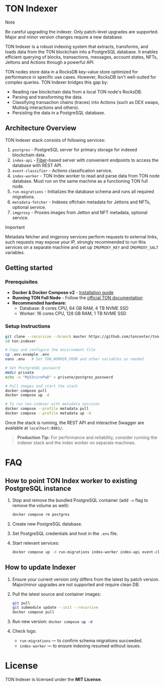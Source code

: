 # TON Indexer

> [!NOTE]
> Be careful upgrading the indexer. Only patch-level upgrades are supported. Major and minor version changes require a new database.

TON Indexer is a robust indexing system that extracts, transforms, and loads data from the TON blockchain into a PostgreSQL database. It enables efficient querying of blocks, transactions, messages, account states, NFTs, Jettons and Actions through a powerful API.

TON nodes store data in a RocksDB key-value store optimized for performance in specific use cases. However, RocksDB isn't well-suited for complex queries. TON Indexer bridges this gap by:
- Reading raw blockchain data from a local TON node's RocksDB.
- Parsing and transforming the data.
- Classifying transaction chains (traces) into Actions (such as DEX swaps, Multisig interactions and others).
- Persisting the data in a PostgreSQL database.

## Architecture Overview

TON Indexer stack consists of following services:
1. `postgres` - PostgreSQL server for primary storage for indexed blockchain data.
2. `index-api` - [Fiber](https://github.com/gofiber/fiber)-based server with convenient endpoints to access the database with REST API.
3. `event-classifier` - Actions classification service.
4. `index-worker` - TON Index worker to read and parse data from TON node database. Must run on the same machine as a functioning TON full node.
5. `run-migrations` -  Initializes the database schema and runs all required migrations.
6. `metadata-fetcher` - Indexes offchain metadata for Jettons and NFTs, optional service.
7. `imgproxy` - Proxies images from Jetton and NFT metadata, optional service.

> [!IMPORTANT]
> Metadata fetcher and imgproxy services perform requests to external links, such requests may expose your IP, strongly recommended to run this services on a separate machine and set up `IMGPROXY_KEY` and `IMGPROXY_SALT` variables.

## Getting started

### Prerequisites

- **Docker & Docker Compose v2** - [Installation guide](https://docs.docker.com/engine/install/)
- **Running TON Full Node** - Follow the [official TON documentation](https://docs.ton.org/participate/run-nodes/full-node)
- **Recommended hardware:** 
  * Database: 8 cores CPU, 64 GB RAM, 4 TB NVME SSD
  * Worker: 16 cores CPU, 128 GB RAM, 1 TB NVME SSD

### Setup Instructions

```bash
git clone --recursive --branch master https://github.com/toncenter/ton-indexer.git
cd ton-indexer

# Copy and configure the environment file
cp .env.example .env
nano .env   # Set TON_WORKER_FROM and other variables as needed

# Set PostgreSQL password
mkdir private
echo -n "My53curePwD" > private/postgres_password

# Pull images and start the stack
docker compose pull
docker compose up -d

# To run ton-indexer with metadata services
docker compose --profile metadata pull
docker compose --profile metadata up -d
```

Once the stack is running, the REST API and interactive Swagger are available at `localhost:8081/`.

> **Production Tip:** For performance and reliability, consider running the indexer stack and the index worker on separate machines.

# FAQ

## How to point TON Index worker to existing PostgreSQL instance

1. Stop and remove the bundled PostgreSQL container (add `-v` flag to remove the volume as well):

   ```bash
   docker compose rm postgres
   ```

2. Create new PostgreSQL database.

3. Set PostgreSQL credentials and host in the `.env` file.

4. Start relevant services: 

   ```bash
   docker compose up -d run-migrations index-worker index-api event-classifier event-cache
   ```

## How to update Indexer

1. Ensure your current version only differs from the latest by patch version. Major/minor upgrades are not supported and require clean DB.

2. Pull the latest source and container images:

    ```bash
    git pull
    git submodule update --init --recursive
    docker compose pull
    ```

3. Run new version: `docker compose up -d`

4. Check logs:

   - `run-migrations` — to confirm schema migrations succeeded.
   - `index-worker` — to ensure indexing resumed without issues.

# License

TON Indexer is licensed under the **MIT License**.
